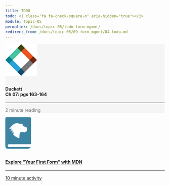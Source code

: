 ```yaml
---
title: TODO
todo: <i class="fa fa-check-square-o" aria-hidden="true"></i>
module: topic-05
permalink: /docs/topic-05/todo-form-mgmnt/
redirect_from: /docs/topic-05/09-form-mgmnt/04-todo.md
---
```


<div class="row text-center">
    <div class="col-lg-4">
        <div class="bs-component">
          <div class="list-group">
              <div class="list-group-item" style="background-color: #F5F5F5">
                <img src="../img/hw-icon-duckett.svg" style="max-height: 100px; margin: auto; margin-bottom: 10px;" />
                  <h4 class="list-group-item-heading">Duckett<br />Ch 07: pgs 163-164</h4>
                  <hr>
                  <p class="list-group-item-text" style="color: #777;"><i class="fa fa-clock-o" aria-hidden="true"></i> 2 minute reading</p>
              </div>
            </div>
        </div>
    </div>
    <div class="col-lg-4">
        <div class="bs-component">
          <div class="list-group">
              <a href="https://developer.mozilla.org/en-US/docs/Web/Guide/HTML/Forms/My_first_HTML_form" target="_blank" class="list-group-item">
                <img src="../img/hw-icon-mdn.svg" style="max-height: 100px; margin: auto; margin-bottom: 10px;" />
                  <h4 class="list-group-item-heading">Explore “Your First Form” with MDN</h4>
                  <hr>
                  <p class="list-group-item-text"><i class="fa fa-clock-o" aria-hidden="true"></i> 10 minute activity</p>
              </a>
          </div>
        </div>
    </div>
</div>
